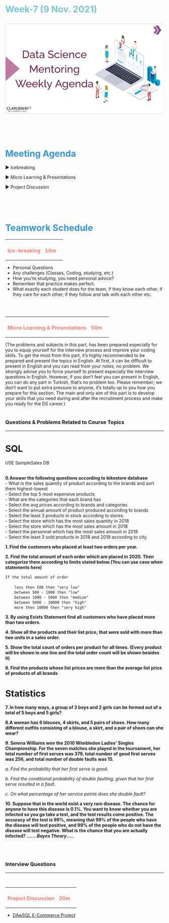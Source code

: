 <h1><strong><span style="color: #77C8D5;">Week-7 (9 Nov. 2021)</strong></span>

![logo](ds_agenda_logo.png)

<br>


<h1><strong><span style="color: #3498DB;">Meeting Agenda</strong></h1></span>

<span class="c16 c30">▶ </span><span
class="c42 c82">Icebreaking</span><span class="c16 c23"> </span>

<span class="c16 c30">▶ </span><span
class="c42 c82">Micro Learning & Presentations</span><span class="c46 c42 c48"> </span>


<span class="c30">▶ </span><span class="c46 c48 c42">Project Discussion</span>

<br>
<br>
<br>

<div style="page-break-after: always;"></div>

<h1><strong><span style="color: #3498DB;">Teamwork Schedule</strong></h1></span>

<table style= "width:100%;">
                <tr>
                <td style="color: #FA8072; text-align:left "><h3><strong><p>Ice-breaking</td>
                <td style="color: #FA8072; text-align:right;"><h3><strong><p>10m</p><td>                </tr>
</table>

- Personal Questions 
- Any challenges (Classes, Coding, studying, etc.) 
- How you’re studying, you need personal advice? 
- Remember that practice makes perfect. 
- What exactly each student does for the team, if they know each other, if they care for each other, if they follow and talk with each other etc. 

<br>
<br>

<table style= "width:100%;">
                <tr>
                <td style="color: #FA8072; text-align:left "><h3><strong><p>Micro Learning & Presentations</td>
                <td style="color: #FA8072; text-align:right;"><h3><strong><p>50m</p><td>                </tr>
</table>
(The problems and subjects in this part, has been prepared especially for you to equip yourself for the interview process and improve your coding skills.
To get the most from this part, it’s highly recommended to be prepared and present the topics in English.
At first, it can be difficult to present in English and you can read from your notes, no problem.
We strongly advise you to force yourself to present especially the interview questions in English.
However, if you don’t feel you can present in English, you can do any part in Turkish, that’s no problem too.
Please remember; we don’t want to put extra pressure to anyone, it’s totally up to you how you prepare for this section.
The main and only aim of this part is to develop your skills that you need during and after the recruitment process and make you ready for the DS career.)
<br><br>

<h3><strong>Questions & Problems Related to Course Topics</strong></h4>
<hr>
<h1>SQL</h1>

USE SampleSales DB
<br>
<br>

**0.Answer the following questions according to bikestore database**
<br>- What is the sales quantity of product according to the brands and sort them highest-lowest 
<br>- Select the top 5 most expensive products <br>- What are the categories that each brand has 
<br>- Select the avg prices according to brands and categories 
<br>- Select the annual amount of product produced according to brands 
<br>- Select the least 3 products in stock according to stores. 
<br>- Select the store which has the most sales quantity in 2018 
<br>- Select the store which has the most sales amount in 2018 
<br>- Select the personnel which has the most sales amount in 2018 
<br>- Select the least 3 sold products in 2018 and 2019 according to city. 

**1. Find the customers who placed at least two orders per year.**

**2. Find the total amount of each order which are placed in 2020. Then categorize them according to limits stated below.(You can use case when statements here)**

    If the total amount of order    
        
        less then 500 then "very low"
        between 500 - 1000 then "low"
        between 1000 - 5000 then "medium"
        between 5000 - 10000 then "high"
        more then 10000 then "very high" 


**3. By using Exists Statement find all customers who have placed more than two orders.**

**4. Show all the products and their list price, that were sold with more than two units in a sales order.**

**5. Show the total count of orders per product for all times. (Every product will be shown in one line and the total order count will be shown besides it)**

**6. Find the products whose list prices are more than the average list price of products of all brands**

<h1>Statistics</h1>

**7. In how many ways, a group of 3 boys and 2 girls can be formed out of a total of 5 boys and 5 girls?**

**8.A woman has 6 blouses, 4 skirts, and 5 pairs of shoes. How many different outfits consisting of a blouse, a skirt, and a pair of shoes can she wear?**

**9. Serena Williams won the 2010 Wimbledon Ladies’ Singles Championship. For the seven matches she played in the tournament, her total number of first serves was 379, total number of good first serves was 256, and total number of double faults was 15.**

<i>a. Find the probability that her first serve is good.

b. Find the conditional probability of double faulting, given that her first serve resulted in a fault.

c. On what percentage of her service points does she double fault?</i>

**10. Suppose that in the world exist a very rare disease. The chance for anyone to have this disease is 0.1%. You want to know whether you are infected so you go take a test, and the test results come positive. The accuracy of the test is 99%, meaning that 99% of the people who have the disease will test positive, and 99% of the people who do not have the disease will test negative. What is the chance that you are actually infected? <i>.......Bayes Theory</i>.....**

<br><br>
<h3><strong>Interview Questions</strong></h4>
<hr>

<br>
<table style= "width:100%;">
                <tr>
                <td style="color: #FA8072; text-align:left "><h3><strong><p>Project Discussion</td>
                <td style="color: #FA8072; text-align:right;"><h3><strong><p>20m</p><td>                </tr>
                
</table>



- [DAwSQL E-Commerce Project ](https://www.google.com/url?q=https://github.com/clarusway/DS-0921-Students-DA-Module/tree/main/1-%2520Projects/DAwSQL&sa=D&source=calendar&ust=1635527882168484&usg=AOvVaw1Omm2qH9MrBPfUBNpg4jSS) <br>


